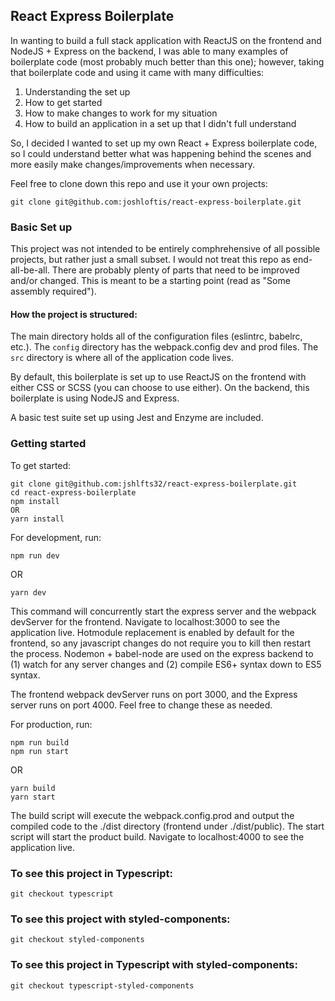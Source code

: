 ## React Express Boilerplate

In wanting to build a full stack application with ReactJS on the frontend and NodeJS + Express on the backend, I was able to many examples of boilerplate code (most probably much better than this one); however, taking that boilerplate code and using it came with many difficulties:

1.  Understanding the set up
2.  How to get started
3.  How to make changes to work for my situation
4.  How to build an application in a set up that I didn't full understand

So, I decided I wanted to set up my own React + Express boilerplate code, so I could understand better what was happening behind the scenes and more easily make changes/improvements when necessary.

Feel free to clone down this repo and use it your own projects:

```
git clone git@github.com:joshloftis/react-express-boilerplate.git
```

### Basic Set up

This project was not intended to be entirely comphrehensive of all possible projects, but rather just a small subset. I would not treat this repo as end-all-be-all. There are probably plenty of parts that need to be improved and/or changed. This is meant to be a starting point (read as "Some assembly required").

#### How the project is structured:

The main directory holds all of the configuration files (eslintrc, babelrc, etc.). The `config` directory has the webpack.config dev and prod files. The `src` directory is where all of the application code lives.

By default, this boilerplate is set up to use ReactJS on the frontend with either CSS or SCSS (you can choose to use either). On the backend, this boilerplate is using NodeJS and Express.

A basic test suite set up using Jest and Enzyme are included.

### Getting started

To get started:

```
git clone git@github.com:jshlfts32/react-express-boilerplate.git
cd react-express-boilerplate
npm install
OR
yarn install
```

For development, run:

```
npm run dev
```

OR

```
yarn dev
```

This command will concurrently start the express server and the webpack devServer for the frontend. Navigate to localhost:3000 to see the application live. Hotmodule replacement is enabled by default for the frontend, so any javascript changes do not require you to kill then restart the process. Nodemon + babel-node are used on the express backend to (1) watch for any server changes and (2) compile ES6+ syntax down to ES5 syntax.

The frontend webpack devServer runs on port 3000, and the Express server runs on port 4000. Feel free to change these as needed.

For production, run:

```
npm run build
npm run start
```

OR

```
yarn build
yarn start
```

The build script will execute the webpack.config.prod and output the compiled code to the ./dist directory (frontend under ./dist/public). The start script will start the product build. Navigate to localhost:4000 to see the application live.

### To see this project in Typescript:

```
git checkout typescript
```

### To see this project with styled-components:

```
git checkout styled-components
```

### To see this project in Typescript with styled-components:

```
git checkout typescript-styled-components
```
